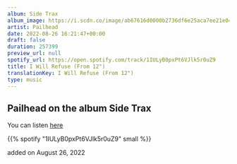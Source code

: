 ```yaml
---
album: Side Trax
album_image: https://i.scdn.co/image/ab67616d0000b2736df6e25aca7ee21e04594b5a
artist: Pailhead
date: 2022-08-26 16:21:47+00:00
draft: false
duration: 257399
preview_url: null
spotify_url: https://open.spotify.com/track/1IULyB0pxPt6VJlk5r0uZ9
title: I Will Refuse (From 12")
translationKey: I Will Refuse (From 12")
type: music
---
```


## Pailhead on the album Side Trax

You can listen [here](https://open.spotify.com/track/1IULyB0pxPt6VJlk5r0uZ9)

{{% spotify "1IULyB0pxPt6VJlk5r0uZ9" small %}}

added on August 26, 2022
